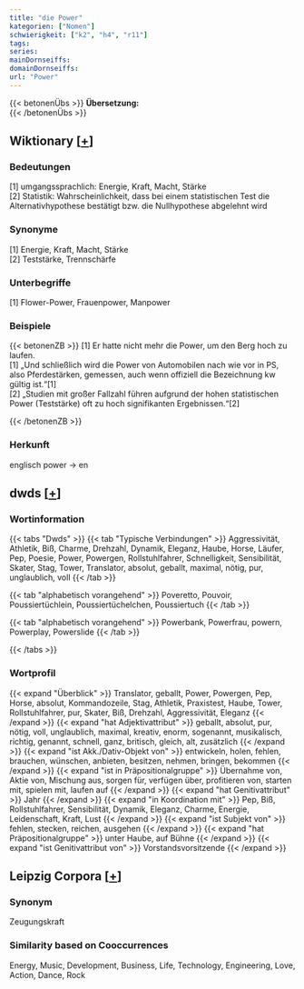 ```yaml
---
title: "die Power"
kategorien: ["Nomen"]
schwierigkeit: ["k2", "h4", "r11"]
tags:
series:
mainDornseiffs:
domainDornseiffs:
url: "Power"
---
```


{{< betonenÜbs >}}
**Übersetzung:**  
{{< /betonenÜbs >}}

## Wiktionary [[+](https://de.wiktionary.org/wiki/Power)]

### Bedeutungen
[1] umgangssprachlich: Energie, Kraft, Macht, Stärke  
[2] Statistik: Wahrscheinlichkeit, dass bei einem statistischen Test die Alternativhypothese bestätigt bzw. die Nullhypothese abgelehnt wird  

### Synonyme
[1] Energie, Kraft, Macht, Stärke  
[2] Teststärke, Trennschärfe  

### Unterbegriffe
[1] Flower-Power, Frauenpower, Manpower  

### Beispiele
{{< betonenZB >}}
[1] Er hatte nicht mehr die Power, um den Berg hoch zu laufen.  
[1] „Und schließlich wird die Power von Automobilen nach wie vor in PS, also Pferdestärken, gemessen, auch wenn offiziell die Bezeichnung kw gültig ist.“[1]  
[2] „Studien mit großer Fallzahl führen aufgrund der hohen statistischen Power (Teststärke) oft zu hoch signifikanten Ergebnissen.“[2]  

{{< /betonenZB >}}
### Herkunft
englisch power → en  



## dwds [[+](https://www.dwds.de/wb/Power)]

### Wortinformation
{{< tabs "Dwds" >}}
{{< tab "Typische Verbindungen" >}}
Aggressivität, Athletik, Biß, Charme, Drehzahl, Dynamik, Eleganz, Haube, Horse, Läufer, Pep, Poesie, Power, Powergen, Rollstuhlfahrer, Schnelligkeit, Sensibilität, Skater, Stag, Tower, Translator, absolut, geballt, maximal, nötig, pur, unglaublich, voll
{{< /tab >}}

{{< tab "alphabetisch vorangehend" >}}
Poveretto, Pouvoir, Poussiertüchlein, Poussiertüchelchen, Poussiertuch
{{< /tab >}}

{{< tab "alphabetisch vorangehend" >}}
Powerbank, Powerfrau, powern, Powerplay, Powerslide
{{< /tab >}}

{{< /tabs >}}

### Wortprofil
{{< expand "Überblick" >}} Translator, geballt, Power, Powergen, Pep, Horse, absolut, Kommandozeile, Stag, Athletik, Praxistest, Haube, Tower, Rollstuhlfahrer, pur, Skater, Biß, Drehzahl, Aggressivität, Eleganz {{< /expand >}}
{{< expand "hat Adjektivattribut" >}} geballt, absolut, pur, nötig, voll, unglaublich, maximal, kreativ, enorm, sogenannt, musikalisch, richtig, genannt, schnell, ganz, britisch, gleich, alt, zusätzlich {{< /expand >}}
{{< expand "ist Akk./Dativ-Objekt von" >}} entwickeln, holen, fehlen, brauchen, wünschen, anbieten, besitzen, nehmen, bringen, bekommen {{< /expand >}}
{{< expand "ist in Präpositionalgruppe" >}} Übernahme von, Aktie von, Mischung aus, sorgen für, verfügen über, profitieren von, starten mit, spielen mit, laufen auf {{< /expand >}}
{{< expand "hat Genitivattribut" >}} Jahr {{< /expand >}}
{{< expand "in Koordination mit" >}} Pep, Biß, Rollstuhlfahrer, Sensibilität, Dynamik, Eleganz, Charme, Energie, Leidenschaft, Kraft, Lust {{< /expand >}}
{{< expand "ist Subjekt von" >}} fehlen, stecken, reichen, ausgehen {{< /expand >}}
{{< expand "hat Präpositionalgruppe" >}} unter Haube, auf Bühne {{< /expand >}}
{{< expand "ist Genitivattribut von" >}} Vorstandsvorsitzende {{< /expand >}}

## Leipzig Corpora [[+](https://corpora.uni-leipzig.de/en/res?word=Power&corpusId=deu_newscrawl-public_2018)]


### Synonym
Zeugungskraft


### Similarity based on Cooccurrences
Energy, Music, Development, Business, Life, Technology, Engineering, Love, Action, Dance, Rock

